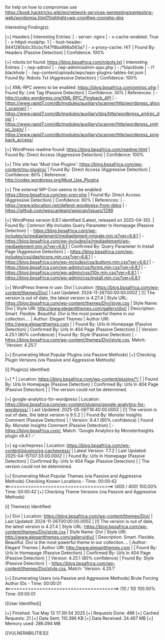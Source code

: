 for help on how to compromise use  https://book.hacktricks.wiki/en/network-services-pentesting/pentesting-web/wordpress.html?highlight=wp-cron#wp-cronphp-dos

Interesting Finding(s):

[+] Headers
 | Interesting Entries:
 |  - server: nginx
 |  - x-cache-enabled: True
 |  - x-httpd-modphp: 1
 |  - host-header: 8441280b0c35cbc1147f8ba998a563a7
 |  - x-proxy-cache: HIT
 | Found By: Headers (Passive Detection)
 | Confidence: 100%

[+] robots.txt found: https://blog.bpsafrica.com/robots.txt
 | Interesting Entries:
 |  - /wp-admin/
 |  - /wp-admin/admin-ajax.php
 |  - /*blackhole
 |  - /?blackhole
 |  - /wp-content/uploads/wpo/wpo-plugins-tables-list.json
 | Found By: Robots Txt (Aggressive Detection)
 | Confidence: 100%

[+] XML-RPC seems to be enabled: https://blog.bpsafrica.com/xmlrpc.php
 | Found By: Link Tag (Passive Detection)
 | Confidence: 30%
 | References:
 |  - http://codex.wordpress.org/XML-RPC_Pingback_API
 |  - https://www.rapid7.com/db/modules/auxiliary/scanner/http/wordpress_ghost_scanner/
 |  - https://www.rapid7.com/db/modules/auxiliary/dos/http/wordpress_xmlrpc_dos/
 |  - https://www.rapid7.com/db/modules/auxiliary/scanner/http/wordpress_xmlrpc_login/
 |  - https://www.rapid7.com/db/modules/auxiliary/scanner/http/wordpress_pingback_access/

[+] WordPress readme found: https://blog.bpsafrica.com/readme.html
 | Found By: Direct Access (Aggressive Detection)
 | Confidence: 100%

[+] This site has 'Must Use Plugins': https://blog.bpsafrica.com/wp-content/mu-plugins/
 | Found By: Direct Access (Aggressive Detection)
 | Confidence: 80%
 | Reference: http://codex.wordpress.org/Must_Use_Plugins

[+] The external WP-Cron seems to be enabled: https://blog.bpsafrica.com/wp-cron.php
 | Found By: Direct Access (Aggressive Detection)
 | Confidence: 60%
 | References:
 |  - https://www.iplocation.net/defend-wordpress-from-ddos
 |  - https://github.com/wpscanteam/wpscan/issues/1299

[+] WordPress version 6.8.1 identified (Latest, released on 2025-04-30).
 | Found By: Common Wp Includes Query Parameter In Homepage (Passive Detection)
 |  - https://blog.bpsafrica.com/wp-includes/js/mediaelement/mediaelement-migrate.min.js?ver=6.8.1
 |  - https://blog.bpsafrica.com/wp-includes/js/mediaelement/wp-mediaelement.min.js?ver=6.8.1
 | Confirmed By: Query Parameter In Install Page (Aggressive Detection)
 |  - https://blog.bpsafrica.com/wp-includes/css/dashicons.min.css?ver=6.8.1
 |  - https://blog.bpsafrica.com/wp-includes/css/buttons.min.css?ver=6.8.1
 |  - https://blog.bpsafrica.com/wp-admin/css/forms.min.css?ver=6.8.1
 |  - https://blog.bpsafrica.com/wp-admin/css/l10n.min.css?ver=6.8.1
 |  - https://blog.bpsafrica.com/wp-admin/css/install.min.css?ver=6.8.1

[+] WordPress theme in use: Divi
 | Location: https://blog.bpsafrica.com/wp-content/themes/Divi/
 | Last Updated: 2024-11-26T00:00:00.000Z
 | [!] The version is out of date, the latest version is 4.27.4
 | Style URL: https://blog.bpsafrica.com/wp-content/themes/Divi/style.css
 | Style Name: Divi
 | Style URI: http://www.elegantthemes.com/gallery/divi/
 | Description: Smart. Flexible. Beautiful. Divi is the most powerful theme in our collection....
 | Author: Elegant Themes
 | Author URI: http://www.elegantthemes.com
 |
 | Found By: Urls In Homepage (Passive Detection)
 | Confirmed By: Urls In 404 Page (Passive Detection)
 |
 | Version: 4.25.1 (80% confidence)
 | Found By: Style (Passive Detection)
 |  - https://blog.bpsafrica.com/wp-content/themes/Divi/style.css, Match: 'Version: 4.25.1'

[+] Enumerating Most Popular Plugins (via Passive Methods)
[+] Checking Plugin Versions (via Passive and Aggressive Methods)

[i] Plugin(s) Identified:

[+] *
 | Location: https://blog.bpsafrica.com/wp-content/plugins/*/
 |
 | Found By: Urls In Homepage (Passive Detection)
 | Confirmed By: Urls In 404 Page (Passive Detection)
 |
 | The version could not be determined.

[+] google-analytics-for-wordpress
 | Location: https://blog.bpsafrica.com/wp-content/plugins/google-analytics-for-wordpress/
 | Last Updated: 2025-05-06T18:40:00.000Z
 | [!] The version is out of date, the latest version is 9.5.2
 |
 | Found By: Monster Insights Comment (Passive Detection)
 |
 | Version: 9.4.1 (60% confidence)
 | Found By: Monster Insights Comment (Passive Detection)
 |  - https://blog.bpsafrica.com/, Match: 'Google Analytics by MonsterInsights plugin v9.4.1 -'

[+] sg-cachepress
 | Location: https://blog.bpsafrica.com/wp-content/plugins/sg-cachepress/
 | Latest Version: 7.7.2
 | Last Updated: 2025-04-15T07:33:00.000Z
 |
 | Found By: Urls In Homepage (Passive Detection)
 | Confirmed By: Urls In 404 Page (Passive Detection)
 |
 | The version could not be determined.

[+] Enumerating Most Popular Themes (via Passive and Aggressive Methods)
 Checking Known Locations - Time: 00:00:42 <======================================> (400 / 400) 100.00% Time: 00:00:42
[+] Checking Theme Versions (via Passive and Aggressive Methods)

[i] Theme(s) Identified:

[+] Divi
 | Location: https://blog.bpsafrica.com/wp-content/themes/Divi/
 | Last Updated: 2024-11-26T00:00:00.000Z
 | [!] The version is out of date, the latest version is 4.27.4
 | Style URL: https://blog.bpsafrica.com/wp-content/themes/Divi/style.css
 | Style Name: Divi
 | Style URI: http://www.elegantthemes.com/gallery/divi/
 | Description: Smart. Flexible. Beautiful. Divi is the most powerful theme in our collection....
 | Author: Elegant Themes
 | Author URI: http://www.elegantthemes.com
 |
 | Found By: Urls In Homepage (Passive Detection)
 | Confirmed By: Urls In 404 Page (Passive Detection)
 |
 | Version: 4.25.1 (80% confidence)
 | Found By: Style (Passive Detection)
 |  - https://blog.bpsafrica.com/wp-content/themes/Divi/style.css, Match: 'Version: 4.25.1'

[+] Enumerating Users (via Passive and Aggressive Methods)
 Brute Forcing Author IDs - Time: 00:00:01 <========================================> (10 / 10) 100.00% Time: 00:00:01

[[User Identified]]


[+] Finished: Tue May 13 17:39:34 2025
[+] Requests Done: 486
[+] Cached Requests: 21
[+] Data Sent: 110.396 KB
[+] Data Received: 24.467 MB
[+] Memory used: 286.094 MB



[[VULNERABILITIES]]